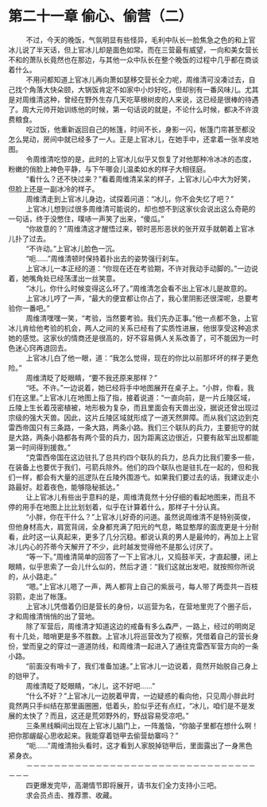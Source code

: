 <h1>第二十一章 偷心、偷营（二）</h1>
<div id="content">&nbsp&nbsp&nbsp&nbsp&nbsp&nbsp&nbsp&nbsp
 不过，今天的晚饭，气氛明显有些怪异，毛利中队长一脸焦急之色的和上官冰儿说了半天话，但上官冰儿却是面色如常。而在三营最有威望，一向和美女营长不和的萧队长竟然也在那边，与其他一众中队长在整个晚饭的过程中几乎都在商谈着什么。
 <br/>&nbsp&nbsp&nbsp&nbsp&nbsp&nbsp&nbsp&nbsp
 不用问都知道上官冰儿再向萧如瑟移交营长全力呢，周维清可没凑过去，自己找个角落大快朵颐，大锅饭肯定不如家中小炒好吃，但却别有一番风味儿。尤其是对周维清这种，曾经在野外生存几天吃草根树皮的人来说，这已经是很棒的待遇了。周大元帅开始训练他的时候，第一句话说的就是，不论什么时候，都决不许浪费粮食。
 <br/>&nbsp&nbsp&nbsp&nbsp&nbsp&nbsp&nbsp&nbsp
 吃过饭，他重新返回自己的帐篷，时间不长，身影一闪，帐篷门帘甚至都没怎么晃动，房间中就已经多了一人。正是上官冰儿，在她手中，还拿着一张羊皮地图。
 <br/>&nbsp&nbsp&nbsp&nbsp&nbsp&nbsp&nbsp&nbsp
 令周维清吃惊的是，此时的上官冰儿似乎又恢复了对他那种冷冰冰的态度，粉嫩的俏脸上神色平静，与下午哪会儿温柔如水的样子大相径庭。
 <br/>&nbsp&nbsp&nbsp&nbsp&nbsp&nbsp&nbsp&nbsp
 “看什么？还不快过来？”看着周维清呆呆的样子，上官冰儿心中大为好笑，但脸上还是一副冰冷的样子。
 <br/>&nbsp&nbsp&nbsp&nbsp&nbsp&nbsp&nbsp&nbsp
 周维清走到上官冰儿身边，试探着问道：“冰儿，你不会失忆了吧？”
 <br/>&nbsp&nbsp&nbsp&nbsp&nbsp&nbsp&nbsp&nbsp
 上官冰儿想到过很多周维清可能说的，却也想不到这家伙会说出这么奇葩的一句话，终于没憋住，噗哧一声笑了出来，“傻瓜。”
 <br/>&nbsp&nbsp&nbsp&nbsp&nbsp&nbsp&nbsp&nbsp
 “你故意的？”周维清这才醒悟过来，顿时恶形恶状的张开双手就朝着上官冰儿扑了过去。
 <br/>&nbsp&nbsp&nbsp&nbsp&nbsp&nbsp&nbsp&nbsp
 “不许动。”上官冰儿脸色一沉。
 <br/>&nbsp&nbsp&nbsp&nbsp&nbsp&nbsp&nbsp&nbsp
 “呃……”周维清顿时保持着扑出去的姿势强行刹车。
 <br/>&nbsp&nbsp&nbsp&nbsp&nbsp&nbsp&nbsp&nbsp
 上官冰儿一本正经的道：“你现在还在考验期，不许对我动手动脚的。”一边说着，她嘴角处已经荡漾出一丝笑意。
 <br/>&nbsp&nbsp&nbsp&nbsp&nbsp&nbsp&nbsp&nbsp
 “冰儿，你什么时候变得这么坏了。”周维清怎会看不出上官冰儿是故意的。
 <br/>&nbsp&nbsp&nbsp&nbsp&nbsp&nbsp&nbsp&nbsp
 上官冰儿哼了一声，“最大的便宜都让你占了，我心里阴影还很深呢，总要考验你一番吧。”
 <br/>&nbsp&nbsp&nbsp&nbsp&nbsp&nbsp&nbsp&nbsp
 周维清嘿嘿一笑，“考验，当然要考验。我们先办正事。”他一点都不急，上官冰儿肯给他考验的机会，两人之间的关系已经有了实质性进展，他很享受这种追求她的感觉。这家伙的情商还是很高的，好不容易俩人关系改善了，可不能因为一时色迷心窍再退回去。
 <br/>&nbsp&nbsp&nbsp&nbsp&nbsp&nbsp&nbsp&nbsp
 上官冰儿白了他一眼，道：“我怎么觉得，现在的你比以前那坏坏的样子更危险。”
 <br/>&nbsp&nbsp&nbsp&nbsp&nbsp&nbsp&nbsp&nbsp
 周维清眨了眨眼睛，“要不我还原来那样？”
 <br/>&nbsp&nbsp&nbsp&nbsp&nbsp&nbsp&nbsp&nbsp
 “呸。不许。”一边说着，她已经将手中地图展开在桌子上。“小胖，你看，我们在这里。”上官冰儿在地图上指了指，接着说道：“一直向前，是一片丘陵区域，丘陵上生长着茂密植被，地形极为复杂，而且里面会有天兽出没，据说还曾出现过宗级的强大天兽。因此，这片丘陵区域就形成了一道天然屏障。而从我们这边到克雷西帝国只有三条路，一条大路，两条小路。我们三个联队的兵力，主要扼守的就是大路，两条小路都各有两个营的兵力，因为距离这边很近，只要有敌军出现都能第一时间得到援救。”
 <br/>&nbsp&nbsp&nbsp&nbsp&nbsp&nbsp&nbsp&nbsp
 “克雷西帝国在这边驻扎了总共约四个联队的兵力，总兵力比我们要多一些，在装备上也要优于我们，弓箭兵除外。他们的四个联队也是驻扎在一起的，但和我们一样，都会有大量的巡逻队在丘陵外围游弋。如果我们要过去的话，我建议走小路最好。趁着夜色，能够隐秘抵达。”
 <br/>&nbsp&nbsp&nbsp&nbsp&nbsp&nbsp&nbsp&nbsp
 让上官冰儿有些出乎意料的是，周维清竟然十分仔细的看起地图来，而且不停的用手在地图上比比划划着，似乎在计算着什么，那样子十分认真。
 <br/>&nbsp&nbsp&nbsp&nbsp&nbsp&nbsp&nbsp&nbsp
 “小胖，你在干什么？”上官冰儿好奇的问道。虽然说周维清不是特别英俊，但他身材高大，肩宽背阔，全身都充满了阳光的气息，略显憨厚的面庞更是十分耐看，此时这一认真起来，更多了几分沉稳。都说认真的男人是最帅的，再加上上官冰儿内心的芥蒂今天解开了不少，此时越发觉得他不是那么讨厌了。
 <br/>&nbsp&nbsp&nbsp&nbsp&nbsp&nbsp&nbsp&nbsp
 “等一下。”周维清简单的回答了一下上官冰儿，又捣鼓半天，才直起腰，闭上眼睛，似乎思索了一会儿什么似的，然后才道：“我们这就出发吧，就按照你所说的，从小路走。”
 <br/>&nbsp&nbsp&nbsp&nbsp&nbsp&nbsp&nbsp&nbsp
 “嗯。”上官冰儿嗯了一声，两人都背上自己的紫辰弓，每人带了两壶共一百枝羽箭，走出了帐篷。
 <br/>&nbsp&nbsp&nbsp&nbsp&nbsp&nbsp&nbsp&nbsp
 上官冰儿凭借着仍旧是营长的身份，以巡营为名，在营地里兜了个圈子后，才和周维清悄悄的出了营地。
 <br/>&nbsp&nbsp&nbsp&nbsp&nbsp&nbsp&nbsp&nbsp
 除了军营后，周维清才知道这边的戒备有多么森严，一路上，经过的明岗足有十几处，暗哨更是多不胜数。上官冰儿将巡营改为了视察，凭借着自己的营长身份，堂而皇之的穿过一道道防线，和周维清一起进入了通往克雷西军营方向的一条小路。
 <br/>&nbsp&nbsp&nbsp&nbsp&nbsp&nbsp&nbsp&nbsp
 “前面没有哨卡了，我们准备加速。”上官冰儿一边说着，竟然开始脱自己身上的铠甲了。
 <br/>&nbsp&nbsp&nbsp&nbsp&nbsp&nbsp&nbsp&nbsp
 周维清眨了眨眼睛，“冰儿，这不好吧……”
 <br/>&nbsp&nbsp&nbsp&nbsp&nbsp&nbsp&nbsp&nbsp
 “什么不好？”上官冰儿一边脱着甲胄，一边疑惑的看向他，只见周小胖此时竟然两只手纠结在那里画圈圈，低着头，脸似乎还有点红，“冰儿，咱们是不是发展的太快了？而且，这还是荒郊野外的，野战容易受凉吧。”
 <br/>&nbsp&nbsp&nbsp&nbsp&nbsp&nbsp&nbsp&nbsp
 三条黑线瞬间出现在上官冰儿脑门上，一阵羞恼，“你脑子里都在想什么啊！把你那龌龊心思收起来。我能穿着铠甲去偷营劫寨吗？”
 <br/>&nbsp&nbsp&nbsp&nbsp&nbsp&nbsp&nbsp&nbsp
 “呃……”周维清抬头看时，这才看到人家脱掉铠甲后，里面露出了一身黑色紧身衣。
 <br/>&nbsp&nbsp&nbsp&nbsp&nbsp&nbsp&nbsp&nbsp
 －－－－－－－－－－－－－－－－－－－－－－－－－－－－－－－－－－－－
 <br/>&nbsp&nbsp&nbsp&nbsp&nbsp&nbsp&nbsp&nbsp
 四更爆发完毕，高潮情节即将展开，请书友们全力支持小三吧。
 <br/>&nbsp&nbsp&nbsp&nbsp&nbsp&nbsp&nbsp&nbsp
 求会员点击、推荐票、收藏。
 <br/>&nbsp&nbsp&nbsp&nbsp&nbsp&nbsp&nbsp&nbsp
</div>
